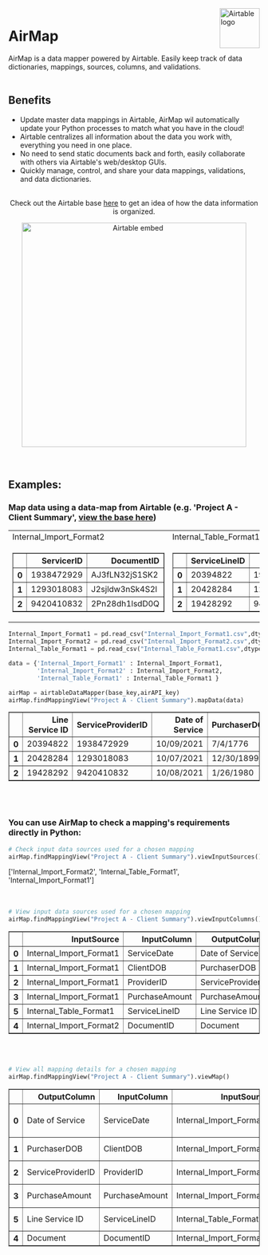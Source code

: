 <a href="https://airtable.com/">
    <img src="https://github.com/eyan02/AirMap/blob/main/images/airtable-icon.svg" alt="Airtable logo" title="AirMap" align="right" height="80" />
</a>

# AirMap
<!-- ## Table of Contents
* [Examples](#examples) -->

AirMap is a data mapper powered by Airtable. Easily keep track of data dictionaries, mappings, sources, columns, and validations.
<br></br>

## Benefits
* Update master data mappings in Airtable, AirMap wil automatically update your Python processes to match what you have in the cloud!
* Airtable centralizes all information about the data you work with, everything you need in one place.
* No need to send static documents back and forth, easily collaborate with others via Airtable's web/desktop GUIs.
* Quickly manage, control, and share your data mappings, validations, and data dictionaries.
<br></br>

<p align="center">Check out the Airtable base <a href="https://airtable.com/shr9Tr2wp5rs2Bm7a">here</a> to get an idea of how the data information is organized. 
</p>
<div width= 100% align="center">
<a href="https://airtable.com/shr9Tr2wp5rs2Bm7a" align="center">
    <img src="https://github.com/eyan02/AirMap/blob/main/images/airtable%20base%20embed.png" alt="Airtable embed" width="450px" />
</a>
</div>
<br></br>

    
## Examples:
 
### Map data using a data-map from Airtable (e.g. 'Project A - Client Summary', [view the base here](https://airtable.com/shr9Tr2wp5rs2Bm7a))
<table>
  <tr>  <td>Internal_Import_Format2</td>  <td>Internal_Table_Format1</td>  <td>Internal_Import_Format1</td>  </tr>
  <tr><td>
    <table border="1" fontsize = "1pt">
      <thead>
        <tr style="text-align: right;">
          <th></th>
          <th>ServicerID</th>
          <th>DocumentID</th>
        </tr>
      </thead>
      <tbody>
        <tr>
          <th>0</th>
          <td>1938472929</td>
          <td>AJ3fLN32jS1SK2</td>
        </tr>
        <tr>
          <th>1</th>
          <td>1293018083</td>
          <td>J2sjldw3nSk4S2l</td>
        </tr>
        <tr>
          <th>2</th>
          <td>9420410832</td>
          <td>2Pn28dh1lsdD0Q</td>
        </tr>
      </tbody>
    </table>
    </td>
    <td>
    <table border="1">
      <thead>
        <tr style="text-align: right;">
          <th></th>
          <th>ServiceLineID</th>
          <th>ProviderID</th>
        </tr>
      </thead>
      <tbody>
        <tr>
          <th>0</th>
          <td>20394822</td>
          <td>1938472929</td>
        </tr>
        <tr>
          <th>1</th>
          <td>20428284</td>
          <td>1293018083</td>
        </tr>
        <tr>
          <th>2</th>
          <td>19428292</td>
          <td>9420410832</td>
        </tr>
      </tbody>
    </table>
    </td>
    <td>
      <table border="1" >
        <thead>
          <tr style="text-align: right;">
            <th></th>
            <th>ServiceDate</th>
            <th>ClientDOB</th>
            <th>PurchaseAmount</th>
            <th>ProviderID</th>
            <th>PurchaseCount</th>
            <th>ClientReview</th>
          </tr>
        </thead>
        <tbody>
          <tr>
            <th>0</th>
            <td>10/09/2021</td>
            <td>7/4/1776</td>
            <td>$103.20</td>
            <td>1938472929</td>
            <td>4</td>
            <td>4.5</td>
          </tr>
          <tr>
            <th>1</th>
            <td>10/07/2021</td>
            <td>12/30/1899</td>
            <td>$120.12</td>
            <td>1293018083</td>
            <td>5</td>
            <td>4.1</td>
          </tr>
          <tr>
            <th>2</th>
            <td>10/08/2021</td>
            <td>1/26/1980</td>
            <td>$84.23</td>
            <td>9420410832</td>
            <td>2</td>
            <td>3.7</td>
          </tr>
        </tbody>
      </table>
    </td></tr></table>
 
 
```python
Internal_Import_Format1 = pd.read_csv("Internal_Import_Format1.csv",dtype=str)
Internal_Import_Format2 = pd.read_csv("Internal_Import_Format2.csv",dtype=str)
Internal_Table_Format1 = pd.read_csv("Internal_Table_Format1.csv",dtype=str)

data = {'Internal_Import_Format1' : Internal_Import_Format1,
        'Internal_Import_Format2' : Internal_Import_Format2,
        'Internal_Table_Format1' : Internal_Table_Format1 }

airMap = airtableDataMapper(base_key,airAPI_key)
airMap.findMappingView("Project A - Client Summary").mapData(data)
```
<div>
<table border="1">
  <thead>
    <tr style="text-align: right;">
      <th></th>
      <th>Line Service ID</th>
      <th>ServiceProviderID</th>
      <th>Date of Service</th>
      <th>PurchaserDOB</th>
      <th>PurchaseAmount</th>
      <th>Document</th>
    </tr>
  </thead>
  <tbody>
    <tr>
      <th>0</th>
      <td>20394822</td>
      <td>1938472929</td>
      <td>10/09/2021</td>
      <td>7/4/1776</td>
      <td>$103.20</td>
      <td>AJ3fLN32jS1SK2</td>
    </tr>
    <tr>
      <th>1</th>
      <td>20428284</td>
      <td>1293018083</td>
      <td>10/07/2021</td>
      <td>12/30/1899</td>
      <td>$120.12</td>
      <td>J2sjldw3nSk4S2l</td>
    </tr>
    <tr>
      <th>2</th>
      <td>19428292</td>
      <td>9420410832</td>
      <td>10/08/2021</td>
      <td>1/26/1980</td>
      <td>$84.23</td>
      <td>2Pn28dh1lsdD0Q</td>
    </tr>
  </tbody>
</table>
</div>
<br></br>

### You can use AirMap to check a mapping's requirements directly in Python:
```python
# Check input data sources used for a chosen mapping
airMap.findMappingView("Project A - Client Summary").viewInputSources()
```
<div>
  ['Internal_Import_Format2',
 'Internal_Table_Format1',
 'Internal_Import_Format1']
</div>  
<br></br>

```python
# View input data sources used for a chosen mapping
airMap.findMappingView("Project A - Client Summary").viewInputColumns()
```
<table border="1">
  <thead>
    <tr style="text-align: right;">
      <th></th>
      <th>InputSource</th>
      <th>InputColumn</th>
      <th>OutputColumn</th>
    </tr>
  </thead>
  <tbody>
    <tr>
      <th>0</th>
      <td>Internal_Import_Format1</td>
      <td>ServiceDate</td>
      <td>Date of Service</td>
    </tr>
    <tr>
      <th>1</th>
      <td>Internal_Import_Format1</td>
      <td>ClientDOB</td>
      <td>PurchaserDOB</td>
    </tr>
    <tr>
      <th>2</th>
      <td>Internal_Import_Format1</td>
      <td>ProviderID</td>
      <td>ServiceProviderID</td>
    </tr>
    <tr>
      <th>3</th>
      <td>Internal_Import_Format1</td>
      <td>PurchaseAmount</td>
      <td>PurchaseAmount</td>
    </tr>
    <tr>
      <th>5</th>
      <td>Internal_Table_Format1</td>
      <td>ServiceLineID</td>
      <td>Line Service ID</td>
    </tr>
    <tr>
      <th>4</th>
      <td>Internal_Import_Format2</td>
      <td>DocumentID</td>
      <td>Document</td>
    </tr>
  </tbody>
</table>
<br></br>

```python
# View all mapping details for a chosen mapping
airMap.findMappingView("Project A - Client Summary").viewMap()
```
<table border="1">
  <thead>
    <tr style="text-align: right;">
      <th></th>
      <th>OutputColumn</th>
      <th>InputColumn</th>
      <th>InputSource</th>
      <th>MaxLength</th>
      <th>ColumnPosition</th>
      <th>DataType</th>
      <th>Format</th>
      <th>Active</th>
      <th>Description</th>
      <th>Required</th>
    </tr>
  </thead>
  <tbody>
    <tr>
      <th>0</th>
      <td>Date of Service</td>
      <td>ServiceDate</td>
      <td>Internal_Import_Format1</td>
      <td>10</td>
      <td>1</td>
      <td>Date</td>
      <td>mm-dd-yyyy</td>
      <td>Yes</td>
      <td>Date of services rendered</td>
      <td>Y</td>
    </tr>
    <tr>
      <th>1</th>
      <td>PurchaserDOB</td>
      <td>ClientDOB</td>
      <td>Internal_Import_Format1</td>
      <td>10</td>
      <td>2</td>
      <td>Date</td>
      <td>mm-dd-yyyy</td>
      <td>Yes</td>
      <td>Client's date of birth</td>
      <td>Y</td>
    </tr>
    <tr>
      <th>2</th>
      <td>ServiceProviderID</td>
      <td>ProviderID</td>
      <td>Internal_Import_Format1</td>
      <td>10</td>
      <td>3</td>
      <td>String</td>
      <td>##########</td>
      <td>Yes</td>
      <td>Service providers ID</td>
      <td>Y</td>
    </tr>
    <tr>
      <th>3</th>
      <td>PurchaseAmount</td>
      <td>PurchaseAmount</td>
      <td>Internal_Import_Format1</td>
      <td>20</td>
      <td>4</td>
      <td>String</td>
      <td>$dd.cc</td>
      <td>Yes</td>
      <td>Client's purchase</td>
      <td>Y</td>
    </tr>
    <tr>
      <th>5</th>
      <td>Line Service ID</td>
      <td>ServiceLineID</td>
      <td>Internal_Table_Format1</td>
      <td>8</td>
      <td>5</td>
      <td>String</td>
      <td>########</td>
      <td>Yes</td>
      <td>Service providers ID</td>
      <td>Y</td>
    </tr>
    <tr>
      <th>4</th>
      <td>Document</td>
      <td>DocumentID</td>
      <td>Internal_Import_Format2</td>
      <td>10</td>
      <td>6</td>
      <td>String</td>
      <td>NaN</td>
      <td>Yes</td>
      <td>DocumentID</td>
      <td>N</td>
    </tr>
  </tbody>
</table>
